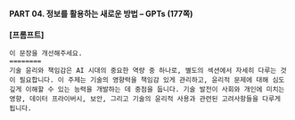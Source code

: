 #### PART 04. 정보를 활용하는 새로운 방법 – GPTs (177쪽)

**[프롬프트]**

```
이 문장을 개선해주세요.
========
기술 윤리와 책임감은 AI 시대의 중요한 역량 중 하나로, 별도의 섹션에서 자세히 다루는 것이 필요합니다. 이 주제는 기술의 영향력을 책임감 있게 관리하고, 윤리적 문제에 대해 심도 깊게 이해할 수 있는 능력을 개발하는 데 중점을 둡니다. 기술 발전이 사회와 개인에 미치는 영향, 데이터 프라이버시, 보안, 그리고 기술의 윤리적 사용과 관련된 고려사항들을 다루게 됩니다.
```
